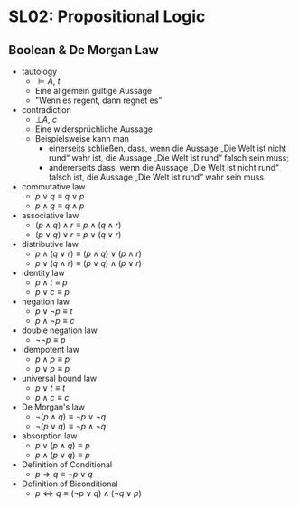 # SL02: Propositional Logic

## Boolean & De Morgan Law

- tautology
  - $\models A$, $t$
  - Eine allgemein gültige Aussage
  - "Wenn es regent, dann regnet es"
- contradiction
  - $\bot A$, $c$
  - Eine widersprüchliche Aussage
  - Beispielsweise kann man
    - einerseits schließen, dass, wenn die Aussage „Die Welt ist nicht rund“ wahr ist, die Aussage „Die Welt ist rund“ falsch sein muss;
    - andererseits dass, wenn die Aussage „Die Welt ist nicht rund“ falsch ist, die Aussage „Die Welt ist rund“ wahr sein muss.
- commutative law
  - $p∨q≡q∨p$
  - $p∧q≡q∧p$
- associative law
  - $(p ∧ q) ∧ r ≡ p∧ (q ∧ r)$
  - $(p ∨ q) ∨ r ≡ p ∨ (q ∨ r)$
- distributive law
  - $p ∧ (q ∨ r) ≡ (p ∧ q) ∨ (p ∧ r)$
  - $p ∨ (q ∧ r) ≡ (p ∨ q) ∧ (p ∨ r)$
- identity law
  - $p∧t≡p$
  - $p∨c≡p$
- negation law
  - $p ∨ ¬p ≡ t$
  - $p ∧ ¬p ≡ c$
- double negation law
  - $¬¬p ≡ p$
- idempotent law
  - $p∧p≡p$
  - $p∨p≡p$
- universal bound law
  - $p∨t≡t$
  - $p∧c≡c$
- De Morgan's law
  - $¬(p ∧ q) ≡ ¬p ∨ ¬q$
  - $¬(p ∨ q) ≡ ¬p ∧ ¬q$
- absorption law
  - $p ∨ (p ∧ q) ≡ p$
  - $p ∧ (p ∨ q) ≡ p$
- Definition of Conditional
  - $p ⇒ q≡¬p∨q$
- Definition of Biconditional
  - $p \Leftrightarrow q≡(¬p∨q)∧(¬q∨p)$
